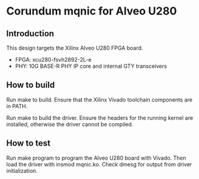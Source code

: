 # Corundum mqnic for Alveo U280

## Introduction

This design targets the Xilinx Alveo U280 FPGA board.

* FPGA: xcu280-fsvh2892-2L-e
* PHY: 10G BASE-R PHY IP core and internal GTY transceivers

## How to build

Run make to build.  Ensure that the Xilinx Vivado toolchain components are
in PATH.

Run make to build the driver.  Ensure the headers for the running kernel are
installed, otherwise the driver cannot be compiled.

## How to test

Run make program to program the Alveo U280 board with Vivado.  Then load the
driver with insmod mqnic.ko.  Check dmesg for output from driver
initialization.


